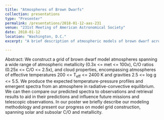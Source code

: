 ```yaml
---
title: "Atmospheres of Brown Dwarfs"
collection: presentations
type: "Presenter"
permalink: /presentations/2018-01-12-aas-231
venue: "231st Meeting of American Astronomical Society"
date: 2018-01-12
location: "Washington, D.C."
excerpt: "A brief description of atmospheric models of brown dwarf across a grid of metallicities, C/O ratios, and cloud components, in a range of effective temperatures and surface gravities."

---
```

Abstract: We construct a grid of brown dwarf model atmospheres spanning a wide range of atmospheric metallicity (0.3x <= met <= 100x), C/O ratios (0.25x <= C/O <= 2.5x), and cloud properties, encompassing atmospheres of effective temperatures 200 <= T<sub>eff</sub> <= 2400 K and gravities 2.5 <= log g <= 5.5. We produce the expected temperature-pressure profiles and emergent spectra from an atmosphere in radiative-convective equilibrium. We can then compare our predicted spectra to observations and retrieval results to aid in their predictions and influence future missions and telescopic observations. In our poster we briefly describe our modeling methodology and present our progress on model grid construction, spanning solar and subsolar C/O and metallicity.

